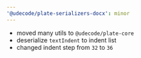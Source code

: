 ```yaml
---
'@udecode/plate-serializers-docx': minor
---
```


- moved many utils to `@udecode/plate-core`
- deserialize `textIndent` to indent list
- changed indent step from `32` to `36` 